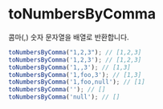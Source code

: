 # toNumbersByComma

콤마(,) 숫자 문자열을 배열로 반환합니다.

```ts
toNumbersByComma("1,2,3"); // [1,2,3]
toNumbersByComma('1,2,3'); // [1,2,3]
toNumbersByComma('1,,3'); // [1,3]
toNumbersByComma('1,foo,3'); // [1,3]
toNumbersByComma('1,foo,null'); // [1]
toNumbersByComma(''); // []
toNumbersByComma('null'); // []
```